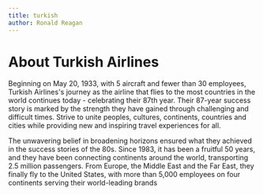 ```yaml
---
title: turkish
author: Ronald Reagan
---
```

# About Turkish Airlines

Beginning on May 20, 1933, with 5 aircraft and fewer than 30 employees, Turkish Airlines's journey as the airline that flies to the most countries in the world continues today - celebrating their 87th year. Their 87-year success story is marked by the strength they have gained through challenging and difficult times. Strive to unite peoples, cultures, continents, countries and cities while providing new and inspiring travel experiences for all. 

The unwavering belief in broadening horizons ensured what they achieved in the success stories of the 80s. Since 1983, it has been a fruitful 50 years, and they have been connecting continents around the world, transporting 2.5 million passengers. From Europe, the Middle East and the Far East, they finally fly to the United States, with more than 5,000 employees on four continents serving their world-leading brands
